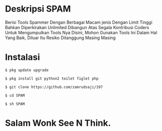 # Deskripsi SPAM
Berisi Tools Spammer Dengan Berbagai Macam jenis Dengan Limit Tinggi Bahkan Diperkirakan Unlimited Dibangun Atas Segala Kontribusi Coders Untuk Mengumpulkan Tools Nya Disini, Mohon Gunakan Tools Ini Dalam Hal Yang Baik, Diluar Itu Resiko Ditanggung Masing Masing 
# Instalasi
<html>
	<head>	
		
	$ pkg update upgrade 
</html>
<html>
	<head>	
		
	$ pkg install git python2 toilet figlet php 
</html>
<html>
	<head>
	
	$ git clone https://github.com/zamrudsaji/197
</html>
<html>
	<head>
	
	$ cd SPAM
</html>  
<html>
	<head>
	
	$ sh SPAM

# Salam Wonk See N Think.
